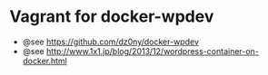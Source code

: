 # Vagrant for docker-wpdev

* @see https://github.com/dz0ny/docker-wpdev
* @see http://www.1x1.jp/blog/2013/12/wordpress-container-on-docker.html
